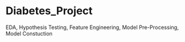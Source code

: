 # Diabetes_Project
EDA, Hypothesis Testing, Feature Engineering, Model Pre-Processing, Model Constuction
